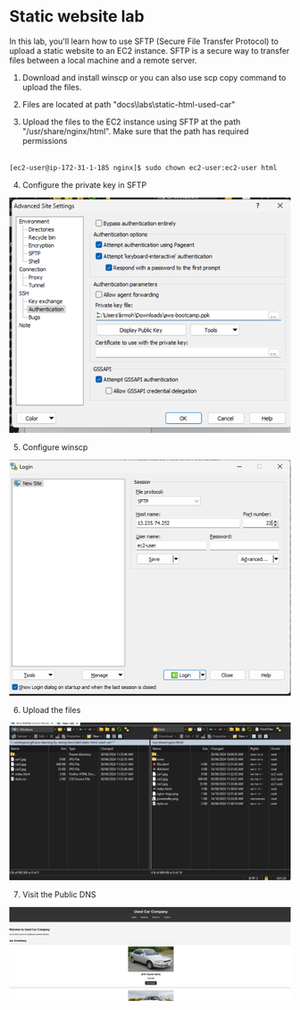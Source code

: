 # Static website lab

In this lab, you'll learn how to use SFTP (Secure File Transfer Protocol) to upload a static website to an EC2 instance. SFTP is a secure way to transfer files between a local machine and a remote server.

1. Download and install winscp or you can also use scp copy command to upload the files.

2. Files are located at path "docs\labs\static-html-used-car"

3. Upload the files to the EC2 instance using SFTP at the path "/usr/share/nginx/html". Make sure that the path has required permissions

```bash

[ec2-user@ip-172-31-1-185 nginx]$ sudo chown ec2-user:ec2-user html

```

4. Configure the private key in SFTP

![alt text](images/image-25.png)

5. Configure winscp

![alt text](images/image-26.png)

6. Upload the files

![alt text](images/image-27.png)


7. Visit the Public DNS 

![alt text](images/image-28.png)